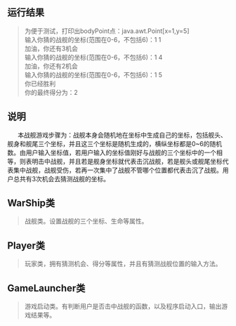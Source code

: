 ## 运行结果 ##
>为便于测试，打印出bodyPoint点：java.awt.Point[x=1,y=5]  
输入你猜的战舰的坐标(范围在0-6，不包括6)：1 1  
加油，你还有3机会  
输入你猜的战舰的坐标(范围在0-6，不包括6)：1 4  
加油，你还有2机会  
输入你猜的战舰的坐标(范围在0-6，不包括6)：1 5  
你已经胜利  
你的最终得分为：2  
## 说明 ##
&nbsp; &nbsp; &nbsp; 本战舰游戏步骤为：战舰本身会随机地在坐标中生成自己的坐标，包括舰头、舰身和舰尾三个坐标，并且这三个坐标是随机生成的，横纵坐标都是0~6的随机数。由用户输入坐标值，若用户输入的坐标值刚好与战舰的三个坐标中的一个相等，则表明击中战舰，并且若是舰身坐标就代表击沉战舰，若是舰头或舰尾坐标代表集中战舰，战舰受伤，若再一次集中了战舰不管哪个位置都代表击沉了战舰。用户总共有3次机会去猜测战舰的坐标。
## WarShip类 ##
>战舰类。设置战舰的三个坐标、生命等属性。
## Player类 ##
>玩家类，拥有猜测机会、得分等属性，并且有猜测战舰位置的输入方法。
## GameLauncher类 ##
>游戏启动类。有判断用户是否击中战舰的函数，以及程序启动入口，输出游戏结果等。